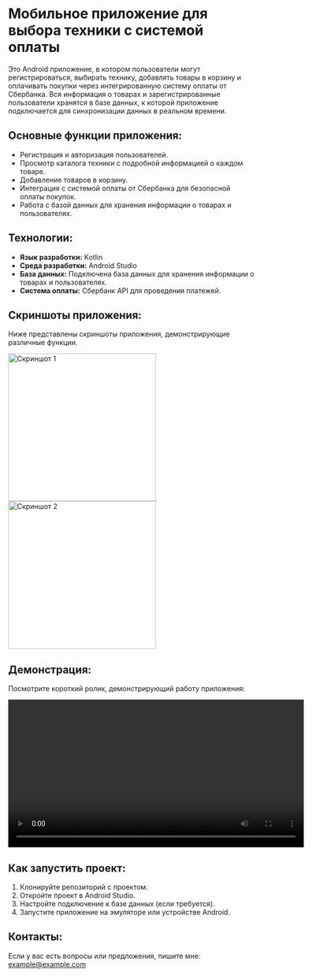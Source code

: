 <h1>Мобильное приложение для выбора техники с системой оплаты</h1>

<p>Это Android приложение, в котором пользователи могут регистрироваться, выбирать технику, добавлять товары в корзину и оплачивать покупки через интегрированную систему оплаты от Сбербанка. Вся информация о товарах и зарегистрированные пользователи хранятся в базе данных, к которой приложение подключается для синхронизации данных в реальном времени.</p>

<h2>Основные функции приложения:</h2>
<ul>
  <li>Регистрация и авторизация пользователей.</li>
  <li>Просмотр каталога техники с подробной информацией о каждом товаре.</li>
  <li>Добавление товаров в корзину.</li>
  <li>Интеграция с системой оплаты от Сбербанка для безопасной оплаты покупок.</li>
  <li>Работа с базой данных для хранения информации о товарах и пользователях.</li>
</ul>

<h2>Технологии:</h2>
<ul>
  <li><strong>Язык разработки:</strong> Kotlin</li>
  <li><strong>Среда разработки:</strong> Android Studio</li>
  <li><strong>База данных:</strong> Подключена база данных для хранения информации о товарах и пользователях.</li>
  <li><strong>Система оплаты:</strong> Сбербанк API для проведения платежей.</li>
</ul>

<h2>Скриншоты приложения:</h2>
<p>Ниже представлены скриншоты приложения, демонстрирующие различные функции.</p>

<img src="https://crimson-phantom.ru/img/Screenshot_20241020_150504.png" alt="Скриншот 1" width="300"/>
<img src="https://crimson-phantom.ru/img/Screenshot_20241020_150543.png" alt="Скриншот 2" width="300"/>

<h2>Демонстрация:</h2>
<p>Посмотрите короткий ролик, демонстрирующий работу приложения:</p>

<video width="600" controls>
  <source src="https://crimson-phantom.ru/img/Screen_recording_20241020_150639.webm" type="">
  Ваш браузер не поддерживает воспроизведение видео.
</video>

<h2>Как запустить проект:</h2>
<ol>
  <li>Клонируйте репозиторий с проектом.</li>
  <li>Откройте проект в Android Studio.</li>
  <li>Настройте подключение к базе данных (если требуется).</li>
  <li>Запустите приложение на эмуляторе или устройстве Android.</li>
</ol>

<h2>Контакты:</h2>
<p>Если у вас есть вопросы или предложения, пишите мне: <a href="mailto:example@example.com">example@example.com</a></p>
